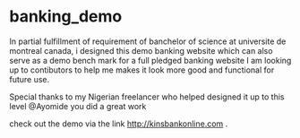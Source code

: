# banking_demo
In partial fulfillment of requirement of banchelor of science at universite de montreal canada, i designed
this demo banking website which can also serve as a demo bench mark for a full pledged banking website
I am looking up to contibutors to help me makes it look more good and functional for future use.

Special thanks to my Nigerian freelancer who helped designed it up to this level @Ayomide you did a great work

check out the demo via the link http://kinsbankonline.com .
